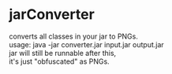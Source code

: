 # jarConverter
converts all classes in your jar to PNGs.  
usage:
java -jar converter.jar input.jar output.jar  
jar will still be runnable after this,  
it's just "obfuscated" as PNGs.

